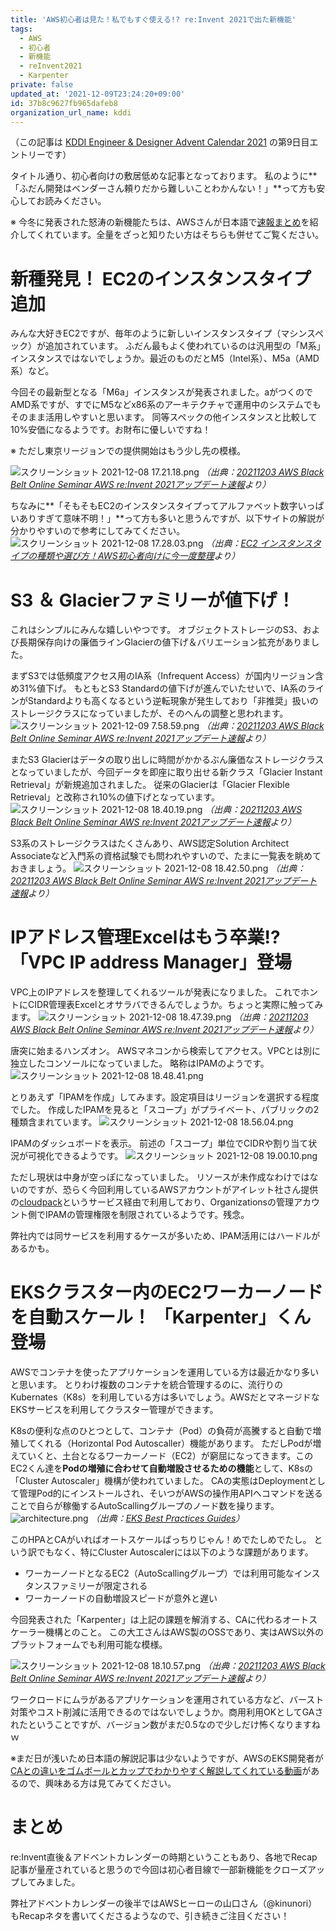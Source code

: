 ```yaml
---
title: 'AWS初心者は見た！私でもすぐ使える!? re:Invent 2021で出た新機能'
tags:
  - AWS
  - 初心者
  - 新機能
  - reInvent2021
  - Karpenter
private: false
updated_at: '2021-12-09T23:24:20+09:00'
id: 37b8c9627fb965dafeb8
organization_url_name: kddi
---
```

（この記事は [KDDI Engineer & Designer Advent Calendar 2021](https://qiita.com/advent-calendar/2021/engineer-designer) の第9日目エントリーです）

タイトル通り、初心者向けの敷居低めな記事となっております。
私のように**「ふだん開発はベンダーさん頼りだから難しいことわかんない！」**って方も安心してお読みください。

※ 今冬に発表された怒涛の新機能たちは、AWSさんが日本語で[速報まとめ](https://www.slideshare.net/AmazonWebServicesJapan/20211203-aws-black-belt-online-seminar-aws-reinvent-2021)を紹介してくれています。全量をざっと知りたい方はそちらも併せてご覧ください。

# 新種発見！ EC2のインスタンスタイプ追加
みんな大好きEC2ですが、毎年のように新しいインスタンスタイプ（マシンスペック）が追加されています。
ふだん最もよく使われているのは汎用型の「M系」インスタンスではないでしょうか。最近のものだとM5（Intel系）、M5a（AMD系）など。

今回その最新型となる「M6a」インスタンスが発表されました。aがつくのでAMD系ですが、すでにM5などx86系のアーキテクチャで運用中のシステムでもそのまま活用しやすいと思います。
同等スペックの他インスタンスと比較して10%安価になるようです。お財布に優しいですね！

※ ただし東京リージョンでの提供開始はもう少し先の模様。

![スクリーンショット 2021-12-08 17.21.18.png](https://qiita-image-store.s3.ap-northeast-1.amazonaws.com/0/1633856/acb53ea9-cc77-5fbe-377b-308e38976975.png)
*（出典：[20211203 AWS Black Belt Online Seminar AWS re:Invent 2021アップデート速報](https://www.slideshare.net/AmazonWebServicesJapan/20211203-aws-black-belt-online-seminar-aws-reinvent-2021)より）*

ちなみに**「そもそもEC2のインスタンスタイプってアルファベット数字いっぱいありすぎて意味不明！」**って方も多いと思うんですが、以下サイトの解説が分かりやすいので参考にしてみてください。
![スクリーンショット 2021-12-08 17.28.03.png](https://qiita-image-store.s3.ap-northeast-1.amazonaws.com/0/1633856/e593ad33-e00e-0698-fe79-9a95e4572c15.png)
*（出典：[EC2 インスタンスタイプの種類や選び方！AWS初心者向けに今一度整理](https://techblog.forgevision.com/entry/aws-ec2-instance-bgr#-EC2インスタンスタイプの種類)より）*

# S3 ＆ Glacierファミリーが値下げ！
これはシンプルにみんな嬉しいやつです。
オブジェクトストレージのS3、および長期保存向けの廉価ラインGlacierの値下げ＆バリエーション拡充がありました。

まずS3では低頻度アクセス用のIA系（Infrequent Access）が国内リージョン含め31%値下げ。
もともとS3 Standardの値下げが進んでいたせいで、IA系のラインがStandardよりも高くなるという逆転現象が発生しており「非推奨」扱いのストレージクラスになっていましたが、そのへんの調整と思われます。
![スクリーンショット 2021-12-09 7.58.59.png](https://qiita-image-store.s3.ap-northeast-1.amazonaws.com/0/1633856/6db478a6-99b9-9dea-5bb4-2d9b588bb2d4.png)
*（出典：[20211203 AWS Black Belt Online Seminar AWS re:Invent 2021アップデート速報](https://www.slideshare.net/AmazonWebServicesJapan/20211203-aws-black-belt-online-seminar-aws-reinvent-2021)より）*

またS3 Glacierはデータの取り出しに時間がかかるぶん廉価なストレージクラスとなっていましたが、今回データを即座に取り出せる新クラス「Glacier Instant Retrieval」が新規追加されました。
従来のGlacierは「Glacier Flexible Retrieval」と改称され10%の値下げとなっています。
![スクリーンショット 2021-12-08 18.40.19.png](https://qiita-image-store.s3.ap-northeast-1.amazonaws.com/0/1633856/03c602f8-b7e9-2f6e-de5b-65df416a05bf.png)
*（出典：[20211203 AWS Black Belt Online Seminar AWS re:Invent 2021アップデート速報](https://www.slideshare.net/AmazonWebServicesJapan/20211203-aws-black-belt-online-seminar-aws-reinvent-2021)より）*

S3系のストレージクラスはたくさんあり、AWS認定Solution Architect Associateなど入門系の資格試験でも問われやすいので、たまに一覧表を眺めておきましょう。
![スクリーンショット 2021-12-08 18.42.50.png](https://qiita-image-store.s3.ap-northeast-1.amazonaws.com/0/1633856/0262926b-b2c4-8341-73a2-6685ec2330b5.png)
*（出典：[20211203 AWS Black Belt Online Seminar AWS re:Invent 2021アップデート速報](https://www.slideshare.net/AmazonWebServicesJapan/20211203-aws-black-belt-online-seminar-aws-reinvent-2021)より）*

# IPアドレス管理Excelはもう卒業!? 「VPC IP address Manager」登場
VPC上のIPアドレスを整理してくれるツールが発表になりました。
これでホントにCIDR管理表Excelとオサラバできるんでしょうか。ちょっと実際に触ってみます。
![スクリーンショット 2021-12-08 18.47.39.png](https://qiita-image-store.s3.ap-northeast-1.amazonaws.com/0/1633856/c44560c8-090a-d6c9-f84c-7dc4ad2174e5.png)
*（出典：[20211203 AWS Black Belt Online Seminar AWS re:Invent 2021アップデート速報](https://www.slideshare.net/AmazonWebServicesJapan/20211203-aws-black-belt-online-seminar-aws-reinvent-2021)より）*

唐突に始まるハンズオン。
AWSマネコンから検索してアクセス。VPCとは別に独立したコンソールになっていました。
略称はIPAMのようです。
![スクリーンショット 2021-12-08 18.48.41.png](https://qiita-image-store.s3.ap-northeast-1.amazonaws.com/0/1633856/a8c56b49-3de2-a2a0-d445-bf41061cc00c.png)

とりあえず「IPAMを作成」してみます。設定項目はリージョンを選択する程度でした。
作成したIPAMを見ると「スコープ」がプライベート、パブリックの2種類含まれています。
![スクリーンショット 2021-12-08 18.56.04.png](https://qiita-image-store.s3.ap-northeast-1.amazonaws.com/0/1633856/000c17fc-a88b-bc33-6f3e-6623928de3e1.png)

IPAMのダッシュボードを表示。
前述の「スコープ」単位でCIDRや割り当て状況が可視化できるようです。
![スクリーンショット 2021-12-08 19.00.10.png](https://qiita-image-store.s3.ap-northeast-1.amazonaws.com/0/1633856/96171964-1060-0468-0257-0fd1b3e8c388.png)

ただし現状は中身が空っぽになっていました。
リソースが未作成なわけではないのですが、恐らく今回利用しているAWSアカウントがアイレット社さん提供の[cloudpack](https://cloudpack.jp/service/aws/invoice.html)というサービス経由で利用しており、Organizationsの管理アカウント側でIPAMの管理権限を制限されているようです。残念。

弊社内では同サービスを利用するケースが多いため、IPAM活用にはハードルがあるかも。

# EKSクラスター内のEC2ワーカーノードを自動スケール！ 「Karpenter」くん登場
AWSでコンテナを使ったアプリケーションを運用している方は最近かなり多いと思います。
とりわけ複数のコンテナを統合管理するのに、流行りのKubernates（K8s）を利用している方は多いでしょう。AWSだとマネージドなEKSサービスを利用してクラスター管理ができます。

K8sの便利な点のひとつとして、コンテナ（Pod）の負荷が高騰すると自動で増殖してくれる（Horizontal Pod Autoscaller）機能があります。
ただしPodが増えていくと、土台となるワーカーノード（EC2）が窮屈になってきます。このEC2くん達を**Podの増殖に合わせて自動増設させるための機能**として、K8sの「Cluster Autoscaler」機構が使われていました。
CAの実態はDeploymentとして管理Pod的にインストールされ、そいつがAWSの操作用APIへコマンドを送ることで自らが稼働するAutoScallingグループのノード数を操ります。
![architecture.png](https://qiita-image-store.s3.ap-northeast-1.amazonaws.com/0/1633856/496e3c20-4365-51ab-7140-411e3630c84c.png)
*（出典：[EKS Best Practices Guides](https://aws.github.io/aws-eks-best-practices/cluster-autoscaling/)）*

このHPAとCAがいればオートスケールばっちりじゃん！めでたしめでたし。
という訳でもなく、特にCluster Autoscalerには以下のような課題があります。

- ワーカーノードとなるEC2（AutoScallingグループ）では利用可能なインスタンスファミリーが限定される
- ワーカーノードの自動増設スピードが意外と遅い

今回発表された「Karpenter」は上記の課題を解消する、CAに代わるオートスケーラー機構とのこと。
この大工さんはAWS製のOSSであり、実はAWS以外のプラットフォームでも利用可能な模様。

![スクリーンショット 2021-12-08 18.10.57.png](https://qiita-image-store.s3.ap-northeast-1.amazonaws.com/0/1633856/b50588ac-6fd6-48e7-82da-6c2dccc2f702.png)
*（出典：[20211203 AWS Black Belt Online Seminar AWS re:Invent 2021アップデート速報](https://www.slideshare.net/AmazonWebServicesJapan/20211203-aws-black-belt-online-seminar-aws-reinvent-2021)より）*

ワークロードにムラがあるアプリケーションを運用されている方など、バースト対策やコスト削減に活用できるのではないでしょうか。商用利用OKとしてGAされたということですが、バージョン数がまだ0.5なので少しだけ怖くなりますねｗ

※まだ日が浅いため日本語の解説記事は少ないようですが、AWSのEKS開発者が[CAとの違いをゴムボールとカップでわかりやすく解説してくれている動画](https://www.youtube.com/watch?v=3QsVRHVdOnM)があるので、興味ある方は見てみてください。

# まとめ
re:Invent直後＆アドベントカレンダーの時期ということもあり、各地でRecap記事が量産されていると思うので今回は初心者目線で一部新機能をクローズアップしてみました。

弊社アドベントカレンダーの後半ではAWSヒーローの山口さん（@kinunori）もRecapネタを書いてくださるようなので、引き続きご注目ください！
